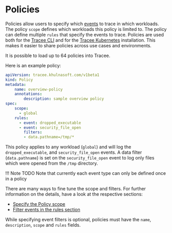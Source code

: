 # Policies

Policies allow users to specify which [events](../events/index.md) to trace in which workloads. The policy `scope` defines which workloads this policy is limited to. The policy can define multiple `rules` that specify the events to trace. Policies are used both for the [Tracee CLI](./usage/cli.md) and for the [Tracee Kubernetes](./usage/kubernetes.md) installation. This makes it easier to share policies across use cases and environments.

It is possible to load up to 64 policies into Tracee.

Here is an example policy:

```yaml
apiVersion: tracee.khulnasoft.com/v1beta1
kind: Policy
metadata:
	name: overview-policy
	annotations:
		description: sample overview policy
spec:
	scope:
	  - global
	rules:
	  - event: dropped_executable
	  - event: security_file_open
	    filters:
		- data.pathname=/tmp/*
```

This policy applies to any workload (`global`) and will log the `dropped_executable`, and `security_file_open` events. A data filter (`data.pathname`) is set on the `security_file_open` event to log only files which were opened from the `/tmp` directory.

!!! Note TODO
    Note that currently each event type can only be defined once in a policy

There are many ways to fine tune the scope and filters. For further information on the details, have a look at the respective sections: 

* [Specify the Policy scope](./scopes.md)
* [Filter events in the rules section](./rules.md)

While specifying event filters is optional, policies must have the `name`, `description`, `scope` and `rules` fields.
